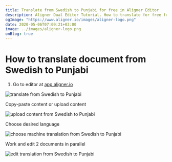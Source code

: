 ```yaml
---
title: Translate from Swedish to Punjabi for free in Aligner Editor
description: Aligner Dual Editor Tutorial. How to translate for free from Swedish to Punjabi. Aligner is multilingual document management platform. 
ogImage: "https://www.aligner.io/images/aligner-logo.png"
date: 2020-05-06T07:09:21+03:00
image: ../images/aligner-logo.png
onBlog: true
---
```


# How to translate document from Swedish to Punjabi

1. Go to editor at [app.aligner.io](https://app.aligner.io "Aligner App web page")

![translate from Swedish to Punjabi](../aligner-blank-editor.png "translate from Swedish to Punjabi")

Copy-paste content or upload content

![upload content from Swedish to Punjabi](../aligner-uploaded-document.png "upload content from Swedish to Punjabi")

Choose desired language

![choose machine translation from Swedish to Punjabi](../aligner-language-dropdown.png "choose machine translation from Swedish to Punjabi")

Work and edit 2 documents in parallel

![edit translation from Swedish to Punjabi](../aligner-double-sitded-editor.png "edit translation from Swedish to Punjabi")

